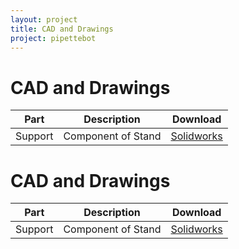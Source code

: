 ```yaml
---
layout: project
title: CAD and Drawings
project: pipettebot
---
```


CAD and Drawings
==========

<table class="table table-striped table-bordered">
	<thead>
		<tr>
			<th>Part</th>
			<th>Description</th>
			<th>Download</th>	
		</tr>
	</thead>
	<tbody>
		<tr>
			<td>Support</td>
			<td>Component of Stand</td>
			<td>
				<a target="_blank" href="/downloads/pipettebot/support.SLDPRT">Solidworks</a>
			</td>
		</tr>
	</tbody>
</table>



CAD and Drawings
==========

<table class="table table-striped table-bordered">
	<thead>
		<tr>
			<th>Part</th>
			<th>Description</th>
			<th>Download</th>	
		</tr>
	</thead>
	<tbody>
		<tr>
			<td>Support</td>
			<td>Component of Stand</td>
			<td>
				<a target="_blank" href="/downloads/pipettebot/support.SLDPRT">Solidworks</a>
			</td>
		</tr>
	</tbody>
</table>